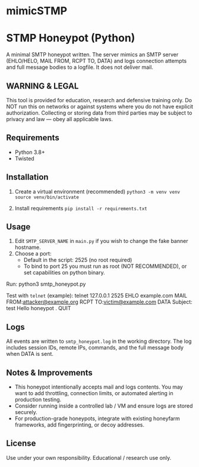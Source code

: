 # mimicSTMP
STMP Honeypot (Python)
=============

A minimal SMTP honeypot written. The server mimics an SMTP server (EHLO/HELO, MAIL FROM, RCPT TO, DATA)
and logs connection attempts and full message bodies to a logfile. It does not deliver mail.

WARNING & LEGAL
---------------
This tool is provided for education, research and defensive training only.
Do NOT run this on networks or against systems where you do not have explicit authorization.
Collecting or storing data from third parties may be subject to privacy and law — obey all applicable laws.

Requirements
------------
- Python 3.8+
- Twisted

Installation
------------
1. Create a virtual environment (recommended)
  `python3 -m venv venv`
`source venv/bin/activate`

3. Install requirements
   `pip install -r requirements.txt`

Usage
-----
1. Edit `SMTP_SERVER_NAME` in `main.py` if you wish to change the fake banner hostname.
2. Choose a port:
   - Default in the script: 2525 (no root required)
   - To bind to port 25 you must run as root (NOT RECOMMENDED), or set capabilities on python binary.

Run:
   python3 smtp_honeypot.py

Test with `telnet` (example):
   telnet 127.0.0.1 2525
   EHLO example.com
   MAIL FROM:<attacker@example.org>
   RCPT TO:<victim@example.com>
   DATA
   Subject: test
   Hello honeypot
   .
   QUIT

Logs
----
All events are written to `smtp_honeypot.log` in the working directory. The log includes session IDs,
remote IPs, commands, and the full message body when DATA is sent.

Notes & Improvements
--------------------
- This honeypot intentionally accepts mail and logs contents. You may want to add throttling, connection limits,
  or automated alerting in production testing.
- Consider running inside a controlled lab / VM and ensure logs are stored securely.
- For production-grade honeypots, integrate with existing honeyfarm frameworks, add fingerprinting, or decoy addresses.

License
-------
Use under your own responsibility. Educational / research use only.
